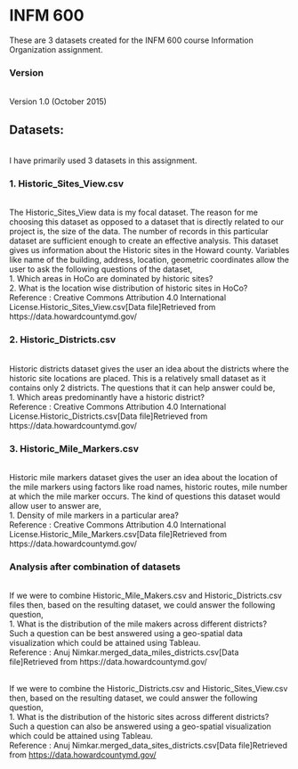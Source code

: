 <h1>INFM 600</h1>
These are 3 datasets created for the INFM 600 course Information Organization assignment.

<h3>Version</h3><br/> 
Version 1.0 (October 2015)

<h2>Datasets:</h2><br>
I have primarily used 3 datasets in this assignment.

<h3>1. Historic_Sites_View.csv</h3><br>
The Historic_Sites_View data is my focal dataset. The reason for me choosing this dataset as opposed to a dataset that is 
directly related to our project is, the size of the data. The number of records in this particular dataset are sufficient 
enough to create an effective analysis. This dataset gives us information about the Historic sites in the Howard county.
Variables like name of the building, address, location, geometric coordinates allow the user to ask the following questions
of the dataset,<br>
        1. Which areas in HoCo are dominated by historic sites?<br>
        2. What is the location wise distribution of historic sites in HoCo? <br>
Reference : Creative Commons Attribution 4.0 International License.Historic_Sites_View.csv[Data file]Retrieved from https://data.howardcountymd.gov/

 <h3>2. Historic_Districts.csv</h3><br>
Historic districts dataset gives the user an idea about the districts where the historic site locations are placed. 
This is a relatively small dataset as it contains only 2 districts. The questions that it can help answer could be,<br>
        1. Which areas predominantly have a historic district?<br>
Reference : Creative Commons Attribution 4.0 International License.Historic_Districts.csv[Data file]Retrieved from https://data.howardcountymd.gov/

<h3>3. Historic_Mile_Markers.csv</h3><br>
Historic mile markers dataset gives the user an idea about the location of the mile markers using factors like road names, historic routes, mile number at which the mile marker occurs. The kind of questions this dataset would allow user to answer are,<br>
        1. Density of mile markers in a particular area?<br>
Reference : Creative Commons Attribution 4.0 International License.Historic_Mile_Markers.csv[Data file]Retrieved from https://data.howardcountymd.gov/

<h3>Analysis after combination of datasets</h3><br>
If we were to combine Historic_Mile_Makers.csv and Historic_Districts.csv files then, based on the resulting dataset, 
we could answer the following question,<br>
        1. What is the distribution of the mile makers across different districts?<br>
        Such a question can be best answered using a geo-spatial data visualization which could be attained using                    Tableau.<br>
Reference : Anuj Nimkar.merged_data_miles_districts.csv[Data file]Retrieved from  https://data.howardcountymd.gov/
        <br><br>

If we were to combine the Historic_Districts.csv and Historic_Sites_View.csv then, based on the resulting dataset, we could 
answer the following question,<br>
        1. What is the distribution of the historic sites across different districts?<br>
        Such a question can also be answered using a geo-spatial visualization which could be attained using Tableau.<br>
Reference : Anuj Nimkar.merged_data_sites_districts.csv[Data file]Retrieved from  https://data.howardcountymd.gov/
        





